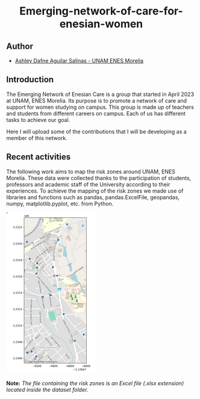 <h1 align="center">Emerging-network-of-care-for-enesian-women</h1>

## Author 
- [Ashley Dafne Aguilar Salinas - UNAM ENES Morelia](https://github.com/AshleyDafneAguilar)

## Introduction 
The Emerging Network of Enesian Care is a group that started in April 2023 at UNAM, ENES Morelia. Its purpose is to promote a network of care and support for women studying on campus.
This group is made up of teachers and students from different careers on campus. Each of us has different tasks to achieve our goal. 

Here I will upload some of the contributions that I will be developing as a member of this network. 

## Recent activities
The following work aims to map the risk zones around UNAM, ENES Morelia. These data were collected thanks to the participation of students, professors and academic staff of the University according to their experiences.
To achieve the mapping of the risk zones we made use of libraries and functions such as pandas, pandas.ExcelFile, geopandas, numpy, matplotlib.pyplot, etc. from Python.


![img1](./img/mapping_riskpoints.png)

**Note:**
*The file containing the risk zones is an Excel file (.xlsx extension) located inside the dataset folder.*

